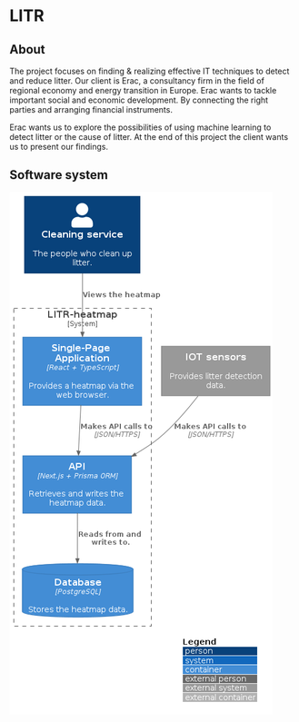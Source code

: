 # LITR

## About
The project focuses on finding & realizing effective IT techniques to detect and reduce litter.
Our client is Erac, a consultancy firm in the field of regional economy and energy transition in Europe. Erac wants to tackle important social and economic development. By connecting the right parties and arranging financial instruments.

Erac wants us to explore the possibilities of using machine learning to detect litter or the cause of litter. At the end of this project the client wants us to present our findings.

## Software system
![container-diagram](/diagrams/container-diagram/C4_Elements.png)

